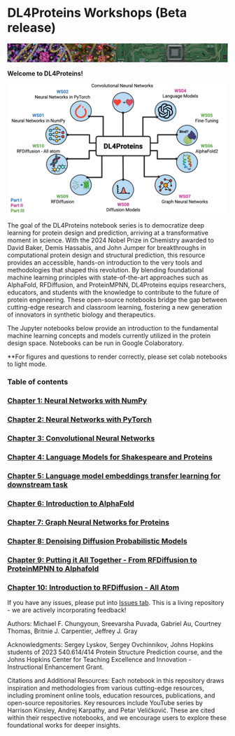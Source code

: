# DL4Proteins Workshops (Beta release)

![Cell Motherboard Wallpaper](images/cell_motherboard.png)

**Welcome to DL4Proteins!**

![Overview of Topics](images/topics_overview.jpg)

The goal of the DL4Proteins notebook series is to democratize deep learning for protein design and prediction, arriving at a transformative moment in science. With the 2024 Nobel Prize in Chemistry awarded to David Baker, Demis Hassabis, and John Jumper for breakthroughs in computational protein design and structural prediction, this resource provides an accessible, hands-on introduction to the very tools and methodologies that shaped this revolution. By blending foundational machine learning principles with state-of-the-art approaches such as AlphaFold, RFDiffusion, and ProteinMPNN, DL4Proteins equips researchers, educators, and students with the knowledge to contribute to the future of protein engineering. These open-source notebooks bridge the gap between cutting-edge research and classroom learning, fostering a new generation of innovators in synthetic biology and therapeutics.

The Jupyter notebooks below provide an introduction to the fundamental machine learning concepts and models currently utilized in the protein design space. Notebooks can be run in Google Colaboratory.

**For figures and questions to render correctly, please set colab notebooks to light mode.

### Table of contents                                                               
### [Chapter 1: Neural Networks with NumPy](https://colab.research.google.com/github/Graylab/DL4Proteins-notebooks/blob/main/notebooks/WS01_NeuralNetworksWithNumpy.ipynb)
### [Chapter 2: Neural Networks with PyTorch](https://colab.research.google.com/github/Graylab/DL4Proteins-notebooks/blob/main/notebooks/WS02_NeuralNetworksWithPyTorch.ipynb)
### [Chapter 3: Convolutional Neural Networks](https://colab.research.google.com/github/Graylab/DL4Proteins-notebooks/blob/main/notebooks/WS03_ConvolutionalNeuralNetworks.ipynb)
### [Chapter 4: Language Models for Shakespeare and Proteins](https://colab.research.google.com/github/Graylab/DL4Proteins-notebooks/blob/main/notebooks/WS04_LMsForShakespeareAndProteins.ipynb)
### [Chapter 5: Language model embeddings transfer learning for downstream task](https://colab.research.google.com/github/Graylab/DL4Proteins-notebooks/blob/main/notebooks/WS05_LanguageModelEmbeddingsTransferLearningForDownstreamTask.ipynb)
### [Chapter 6: Introduction to AlphaFold](https://colab.research.google.com/github/Graylab/DL4Proteins-notebooks/blob/main/notebooks/WS06_IntroductionToAF.ipynb)
### [Chapter 7: Graph Neural Networks for Proteins](https://colab.research.google.com/github/Graylab/DL4Proteins-notebooks/blob/main/notebooks/WS07_GNNsForProteins.ipynb)
### [Chapter 8: Denoising Diffusion Probabilistic Models](https://colab.research.google.com/github/Graylab/DL4Proteins-notebooks/blob/main/notebooks/WS08_DenoisingDiffusionProbabilisticModels.ipynb)
### [Chapter 9: Putting it All Together - From RFDiffusion to ProteinMPNN to Alphafold](https://colab.research.google.com/github/Graylab/DL4Proteins-notebooks/blob/main/notebooks/WS09_PuttingItAllTogether_DesigningProteins.ipynb)
### [Chapter 10: Introduction to RFDiffusion - All Atom](https://colab.research.google.com/github/Graylab/DL4Proteins-notebooks/blob/main/notebooks/WS10_RFDiffusion_AllAtom.ipynb)

If you have any issues, please put into [Issues tab](https://github.com/Graylab/DL4Proteins-notebooks/issues). This is a living repository - we are actively incorporating feedback!

Authors: Michael F. Chungyoun, Sreevarsha Puvada, Gabriel Au, Courtney Thomas, Britnie J. Carpentier, Jeffrey J. Gray

Acknowledgments: Sergey Lyskov, Sergey Ovchinnikov, Johns Hopkins students of 2023 540.614/414 Protein Structure Prediction course, and the Johns Hopkins Center for Teaching Excellence and Innovation - Instructional Enhancement Grant.

Citations and Additional Resources: Each notebook in this repository draws inspiration and methodologies from various cutting-edge resources, including prominent online tools, education resources, publications, and open-source repositories. Key resources include YouTube series by Harrison Kinsley, Andrej Karpathy, and Petar Veličković. These are cited within their respective notebooks, and we encourage users to explore these foundational works for deeper insights.
